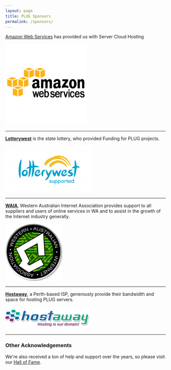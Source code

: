 ```yaml
---
layout: page
title: PLUG Sponsors
permalink: /sponsors/
---
```


[Amazon Web Services](http://http://aws.amazon.com//) has provided us with Server Cloud Hosting

[![Amazon Web Services](/images/sponsors/aws.png)](http://aws.amazon.com/)

* * *

[**Lotterywest**](http://www.lotterywest.wa.gov.au/) is the state lottery, who provided Funding for PLUG projects.

[![Lotterywest Supported](/images/sponsors/lotterywest.png)](http://www.lotterywest.wa.gov.au)

* * *

[**WAIA**](https://www.waia.asn.au/), Western Australian Internet Association provides support to all suppliers and users of online services in WA and to assist in the growth of the Internet industry generally.

[![WAIA logo](/images/sponsors/waia.png)](https://www.waia.asn.au/)

* * *

[**Hostaway**](http://www.hostaway.net.au/), a Perth-based ISP, generously provide their bandwidth and space for hosting PLUG servers.

[![Hostaway logo](/images/sponsors/hostaway.png)](http://www.hostaway.net.au/)

* * *

### Other Acknowledgements

We're also received a ton of help and support over the years, so please visit our [Hall of Fame](/sponsors/hall-of-fame).
